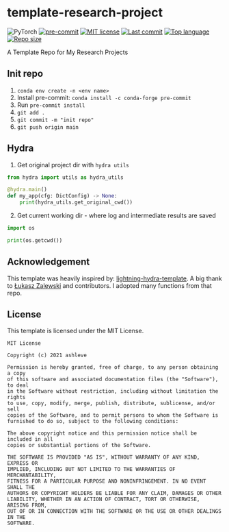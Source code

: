 # template-research-project

![PyTorch](https://img.shields.io/badge/PyTorch-%23EE4C2C.svg?style=for-the-badge&logo=PyTorch&logoColor=white)
[![pre-commit](https://img.shields.io/badge/pre--commit-enabled-brightgreen?logo=pre-commit&logoColor=white)](https://github.com/pre-commit/pre-commit)
[![MIT license](https://img.shields.io/badge/License-MIT-blue.svg)](https://lbesson.mit-license.org/)
[![Last commit](https://img.shields.io/github/last-commit/hminle/template-research-project)](https://github.com/hminle/)
[![Top language](https://img.shields.io/github/languages/top/hminle/template-research-project)](https://github.com/hminle/)
[![Repo size](https://img.shields.io/github/repo-size/hminle/template-research-project)](https://github.com/hminle/)


A Template Repo for My Research Projects

## Init repo

1. `conda env create -n <env name>`
2. Install pre-commit: `conda install -c conda-forge pre-commit`
3. Run `pre-commit install`
4. `git add .`
5. `git commit -m "init repo"`
6. `git push origin main`

## Hydra

1. Get original project dir with `hydra utils`

```python
from hydra import utils as hydra_utils

@hydra.main()
def my_app(cfg: DictConfig) -> None:
    print(hydra_utils.get_original_cwd())
```

2. Get current working dir - where log and intermediate results are saved

```python
import os

print(os.getcwd())
```

## Acknowledgement

This template was heavily inspired by: [lightning-hydra-template](https://github.com/ashleve/lightning-hydra-template). A big thank to [Łukasz Zalewski](https://github.com/ashleve) and contributors. I adopted many functions from that repo.

## License

This template is licensed under the MIT License.

```
MIT License

Copyright (c) 2021 ashleve

Permission is hereby granted, free of charge, to any person obtaining a copy
of this software and associated documentation files (the "Software"), to deal
in the Software without restriction, including without limitation the rights
to use, copy, modify, merge, publish, distribute, sublicense, and/or sell
copies of the Software, and to permit persons to whom the Software is
furnished to do so, subject to the following conditions:

The above copyright notice and this permission notice shall be included in all
copies or substantial portions of the Software.

THE SOFTWARE IS PROVIDED "AS IS", WITHOUT WARRANTY OF ANY KIND, EXPRESS OR
IMPLIED, INCLUDING BUT NOT LIMITED TO THE WARRANTIES OF MERCHANTABILITY,
FITNESS FOR A PARTICULAR PURPOSE AND NONINFRINGEMENT. IN NO EVENT SHALL THE
AUTHORS OR COPYRIGHT HOLDERS BE LIABLE FOR ANY CLAIM, DAMAGES OR OTHER
LIABILITY, WHETHER IN AN ACTION OF CONTRACT, TORT OR OTHERWISE, ARISING FROM,
OUT OF OR IN CONNECTION WITH THE SOFTWARE OR THE USE OR OTHER DEALINGS IN THE
SOFTWARE.
```

